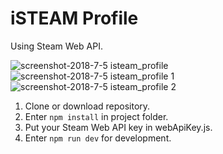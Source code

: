 # iSTEAM Profile
Using Steam Web API.

![screenshot-2018-7-5 isteam_profile](https://user-images.githubusercontent.com/35805922/42314749-6984299e-804e-11e8-8c4f-13096d09e271.png)
![screenshot-2018-7-5 isteam_profile 1](https://user-images.githubusercontent.com/35805922/42314763-70c0564c-804e-11e8-9f52-23bbd557bf67.png)
![screenshot-2018-7-5 isteam_profile 2](https://user-images.githubusercontent.com/35805922/42314784-7ac3c9ee-804e-11e8-9d6c-6e940c9e8580.png)


1. Clone or download repository.
2. Enter <code>npm install</code> in project folder.
3. Put your Steam Web API key in webApiKey.js.
4. Enter <code>npm run dev</code> for development.